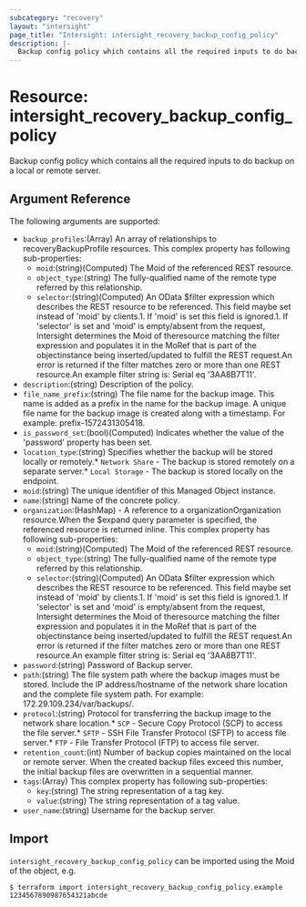 ```yaml
---
subcategory: "recovery"
layout: "intersight"
page_title: "Intersight: intersight_recovery_backup_config_policy"
description: |-
  Backup config policy which contains all the required inputs to do backup on a local or remote server.
---
```


# Resource: intersight_recovery_backup_config_policy
Backup config policy which contains all the required inputs to do backup on a local or remote server.
## Argument Reference
The following arguments are supported:
* `backup_profiles`:(Array) An array of relationships to recoveryBackupProfile resources. 
This complex property has following sub-properties:
  + `moid`:(string)(Computed) The Moid of the referenced REST resource. 
  + `object_type`:(string) The fully-qualified name of the remote type referred by this relationship. 
  + `selector`:(string)(Computed) An OData $filter expression which describes the REST resource to be referenced. This field maybe set instead of 'moid' by clients.1. If 'moid' is set this field is ignored.1. If 'selector' is set and 'moid' is empty/absent from the request, Intersight determines the Moid of theresource matching the filter expression and populates it in the MoRef that is part of the objectinstance being inserted/updated to fulfill the REST request.An error is returned if the filter matches zero or more than one REST resource.An example filter string is: Serial eq '3AA8B7T11'. 
* `description`:(string) Description of the policy. 
* `file_name_prefix`:(string) The file name for the backup image. This name is added as a prefix in the name for the backup image. A unique file name for the backup image is created along with a timestamp. For example: prefix-1572431305418. 
* `is_password_set`:(bool)(Computed) Indicates whether the value of the 'password' property has been set. 
* `location_type`:(string) Specifies whether the backup will be stored locally or remotely.* `Network Share` - The backup is stored remotely on a separate server.* `Local Storage` - The backup is stored locally on the endpoint. 
* `moid`:(string) The unique identifier of this Managed Object instance. 
* `name`:(string) Name of the concrete policy. 
* `organization`:(HashMap) - A reference to a organizationOrganization resource.When the $expand query parameter is specified, the referenced resource is returned inline. 
This complex property has following sub-properties:
  + `moid`:(string)(Computed) The Moid of the referenced REST resource. 
  + `object_type`:(string) The fully-qualified name of the remote type referred by this relationship. 
  + `selector`:(string)(Computed) An OData $filter expression which describes the REST resource to be referenced. This field maybe set instead of 'moid' by clients.1. If 'moid' is set this field is ignored.1. If 'selector' is set and 'moid' is empty/absent from the request, Intersight determines the Moid of theresource matching the filter expression and populates it in the MoRef that is part of the objectinstance being inserted/updated to fulfill the REST request.An error is returned if the filter matches zero or more than one REST resource.An example filter string is: Serial eq '3AA8B7T11'. 
* `password`:(string) Password of Backup server. 
* `path`:(string) The file system path where the backup images must be stored. Include the IP address/hostname of the network share location and the complete file system path. For example: 172.29.109.234/var/backups/. 
* `protocol`:(string) Protocol for transferring the backup image to the network share location.* `SCP` - Secure Copy Protocol (SCP) to access the file server.* `SFTP` - SSH File Transfer Protocol (SFTP) to access file server.* `FTP` - File Transfer Protocol (FTP) to access file server. 
* `retention_count`:(int) Number of backup copies maintained on the local or remote server. When the created backup files exceed this number, the initial backup files are overwritten in a sequential manner. 
* `tags`:(Array)
This complex property has following sub-properties:
  + `key`:(string) The string representation of a tag key. 
  + `value`:(string) The string representation of a tag value. 
* `user_name`:(string) Username for the backup server. 


## Import
`intersight_recovery_backup_config_policy` can be imported using the Moid of the object, e.g.
```
$ terraform import intersight_recovery_backup_config_policy.example 1234567890987654321abcde
``` 